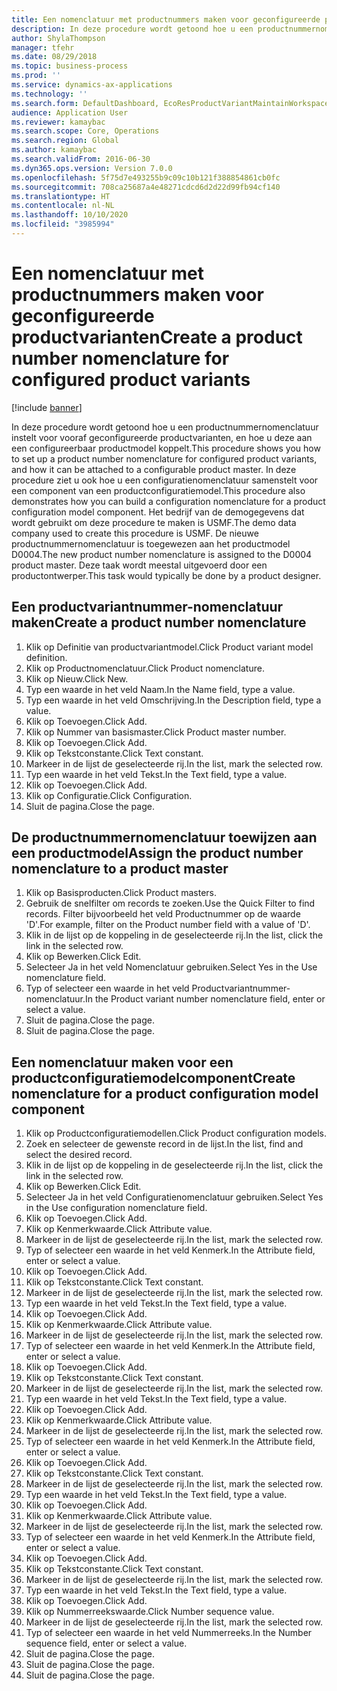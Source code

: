 ```yaml
---
title: Een nomenclatuur met productnummers maken voor geconfigureerde productvarianten
description: In deze procedure wordt getoond hoe u een productnummernomenclatuur instelt voor vooraf geconfigureerde productvarianten, en hoe u deze aan een configureerbaar productmodel koppelt.
author: ShylaThompson
manager: tfehr
ms.date: 08/29/2018
ms.topic: business-process
ms.prod: ''
ms.service: dynamics-ax-applications
ms.technology: ''
ms.search.form: DefaultDashboard, EcoResProductVariantMaintainWorkspace, EcoResNomenclature, EcoResProductListPage, EcoResProductDetails, PCProductConfigurationModelListPage, PCProductConfigurationModelDetails
audience: Application User
ms.reviewer: kamaybac
ms.search.scope: Core, Operations
ms.search.region: Global
ms.author: kamaybac
ms.search.validFrom: 2016-06-30
ms.dyn365.ops.version: Version 7.0.0
ms.openlocfilehash: 5f75d7e493255b9c09c10b121f388854861cb0fc
ms.sourcegitcommit: 708ca25687a4e48271cdcd6d2d22d99fb94cf140
ms.translationtype: HT
ms.contentlocale: nl-NL
ms.lasthandoff: 10/10/2020
ms.locfileid: "3985994"
---
```

# <a name="create-a-product-number-nomenclature-for-configured-product-variants"></a><span data-ttu-id="94eb6-103">Een nomenclatuur met productnummers maken voor geconfigureerde productvarianten</span><span class="sxs-lookup"><span data-stu-id="94eb6-103">Create a product number nomenclature for configured product variants</span></span>

[!include [banner](../../includes/banner.md)]

<span data-ttu-id="94eb6-104">In deze procedure wordt getoond hoe u een productnummernomenclatuur instelt voor vooraf geconfigureerde productvarianten, en hoe u deze aan een configureerbaar productmodel koppelt.</span><span class="sxs-lookup"><span data-stu-id="94eb6-104">This procedure shows you how to set up a product number nomenclature for configured product variants, and how it can be attached to a configurable product master.</span></span> <span data-ttu-id="94eb6-105">In deze procedure ziet u ook hoe u een configuratienomenclatuur samenstelt voor een component van een productconfiguratiemodel.</span><span class="sxs-lookup"><span data-stu-id="94eb6-105">This procedure also demonstrates how you can build a configuration nomenclature for a product configuration model component.</span></span> <span data-ttu-id="94eb6-106">Het bedrijf van de demogegevens dat wordt gebruikt om deze procedure te maken is USMF.</span><span class="sxs-lookup"><span data-stu-id="94eb6-106">The demo data company used to create this procedure is USMF.</span></span> <span data-ttu-id="94eb6-107">De nieuwe productnummernomenclatuur is toegewezen aan het productmodel D0004.</span><span class="sxs-lookup"><span data-stu-id="94eb6-107">The new product number nomenclature is assigned to the D0004 product master.</span></span> <span data-ttu-id="94eb6-108">Deze taak wordt meestal uitgevoerd door een productontwerper.</span><span class="sxs-lookup"><span data-stu-id="94eb6-108">This task would typically be done by a product designer.</span></span>


## <a name="create-a-product-number-nomenclature"></a><span data-ttu-id="94eb6-109">Een productvariantnummer-nomenclatuur maken</span><span class="sxs-lookup"><span data-stu-id="94eb6-109">Create a product number nomenclature</span></span>
1. <span data-ttu-id="94eb6-110">Klik op Definitie van productvariantmodel.</span><span class="sxs-lookup"><span data-stu-id="94eb6-110">Click Product variant model definition.</span></span>
2. <span data-ttu-id="94eb6-111">Klik op Productnomenclatuur.</span><span class="sxs-lookup"><span data-stu-id="94eb6-111">Click Product nomenclature.</span></span>
3. <span data-ttu-id="94eb6-112">Klik op Nieuw.</span><span class="sxs-lookup"><span data-stu-id="94eb6-112">Click New.</span></span>
4. <span data-ttu-id="94eb6-113">Typ een waarde in het veld Naam.</span><span class="sxs-lookup"><span data-stu-id="94eb6-113">In the Name field, type a value.</span></span>
5. <span data-ttu-id="94eb6-114">Typ een waarde in het veld Omschrijving.</span><span class="sxs-lookup"><span data-stu-id="94eb6-114">In the Description field, type a value.</span></span>
6. <span data-ttu-id="94eb6-115">Klik op Toevoegen.</span><span class="sxs-lookup"><span data-stu-id="94eb6-115">Click Add.</span></span>
7. <span data-ttu-id="94eb6-116">Klik op Nummer van basismaster.</span><span class="sxs-lookup"><span data-stu-id="94eb6-116">Click Product master number.</span></span>
8. <span data-ttu-id="94eb6-117">Klik op Toevoegen.</span><span class="sxs-lookup"><span data-stu-id="94eb6-117">Click Add.</span></span>
9. <span data-ttu-id="94eb6-118">Klik op Tekstconstante.</span><span class="sxs-lookup"><span data-stu-id="94eb6-118">Click Text constant.</span></span>
10. <span data-ttu-id="94eb6-119">Markeer in de lijst de geselecteerde rij.</span><span class="sxs-lookup"><span data-stu-id="94eb6-119">In the list, mark the selected row.</span></span>
11. <span data-ttu-id="94eb6-120">Typ een waarde in het veld Tekst.</span><span class="sxs-lookup"><span data-stu-id="94eb6-120">In the Text field, type a value.</span></span>
12. <span data-ttu-id="94eb6-121">Klik op Toevoegen.</span><span class="sxs-lookup"><span data-stu-id="94eb6-121">Click Add.</span></span>
13. <span data-ttu-id="94eb6-122">Klik op Configuratie.</span><span class="sxs-lookup"><span data-stu-id="94eb6-122">Click Configuration.</span></span>
14. <span data-ttu-id="94eb6-123">Sluit de pagina.</span><span class="sxs-lookup"><span data-stu-id="94eb6-123">Close the page.</span></span>

## <a name="assign-the-product-number-nomenclature-to-a-product-master"></a><span data-ttu-id="94eb6-124">De productnummernomenclatuur toewijzen aan een productmodel</span><span class="sxs-lookup"><span data-stu-id="94eb6-124">Assign the product number nomenclature to a product master</span></span>
1. <span data-ttu-id="94eb6-125">Klik op Basisproducten.</span><span class="sxs-lookup"><span data-stu-id="94eb6-125">Click Product masters.</span></span>
2. <span data-ttu-id="94eb6-126">Gebruik de snelfilter om records te zoeken.</span><span class="sxs-lookup"><span data-stu-id="94eb6-126">Use the Quick Filter to find records.</span></span> <span data-ttu-id="94eb6-127">Filter bijvoorbeeld het veld Productnummer op de waarde 'D'.</span><span class="sxs-lookup"><span data-stu-id="94eb6-127">For example, filter on the Product number field with a value of 'D'.</span></span>
3. <span data-ttu-id="94eb6-128">Klik in de lijst op de koppeling in de geselecteerde rij.</span><span class="sxs-lookup"><span data-stu-id="94eb6-128">In the list, click the link in the selected row.</span></span>
4. <span data-ttu-id="94eb6-129">Klik op Bewerken.</span><span class="sxs-lookup"><span data-stu-id="94eb6-129">Click Edit.</span></span>
5. <span data-ttu-id="94eb6-130">Selecteer Ja in het veld Nomenclatuur gebruiken.</span><span class="sxs-lookup"><span data-stu-id="94eb6-130">Select Yes in the Use nomenclature field.</span></span>
6. <span data-ttu-id="94eb6-131">Typ of selecteer een waarde in het veld Productvariantnummer-nomenclatuur.</span><span class="sxs-lookup"><span data-stu-id="94eb6-131">In the Product variant number nomenclature field, enter or select a value.</span></span>
7. <span data-ttu-id="94eb6-132">Sluit de pagina.</span><span class="sxs-lookup"><span data-stu-id="94eb6-132">Close the page.</span></span>
8. <span data-ttu-id="94eb6-133">Sluit de pagina.</span><span class="sxs-lookup"><span data-stu-id="94eb6-133">Close the page.</span></span>

## <a name="create-nomenclature-for-a-product-configuration-model-component"></a><span data-ttu-id="94eb6-134">Een nomenclatuur maken voor een productconfiguratiemodelcomponent</span><span class="sxs-lookup"><span data-stu-id="94eb6-134">Create nomenclature for a product configuration model component</span></span>
1. <span data-ttu-id="94eb6-135">Klik op Productconfiguratiemodellen.</span><span class="sxs-lookup"><span data-stu-id="94eb6-135">Click Product configuration models.</span></span>
2. <span data-ttu-id="94eb6-136">Zoek en selecteer de gewenste record in de lijst.</span><span class="sxs-lookup"><span data-stu-id="94eb6-136">In the list, find and select the desired record.</span></span>
3. <span data-ttu-id="94eb6-137">Klik in de lijst op de koppeling in de geselecteerde rij.</span><span class="sxs-lookup"><span data-stu-id="94eb6-137">In the list, click the link in the selected row.</span></span>
4. <span data-ttu-id="94eb6-138">Klik op Bewerken.</span><span class="sxs-lookup"><span data-stu-id="94eb6-138">Click Edit.</span></span>
5. <span data-ttu-id="94eb6-139">Selecteer Ja in het veld Configuratienomenclatuur gebruiken.</span><span class="sxs-lookup"><span data-stu-id="94eb6-139">Select Yes in the Use configuration nomenclature field.</span></span>
6. <span data-ttu-id="94eb6-140">Klik op Toevoegen.</span><span class="sxs-lookup"><span data-stu-id="94eb6-140">Click Add.</span></span>
7. <span data-ttu-id="94eb6-141">Klik op Kenmerkwaarde.</span><span class="sxs-lookup"><span data-stu-id="94eb6-141">Click Attribute value.</span></span>
8. <span data-ttu-id="94eb6-142">Markeer in de lijst de geselecteerde rij.</span><span class="sxs-lookup"><span data-stu-id="94eb6-142">In the list, mark the selected row.</span></span>
9. <span data-ttu-id="94eb6-143">Typ of selecteer een waarde in het veld Kenmerk.</span><span class="sxs-lookup"><span data-stu-id="94eb6-143">In the Attribute field, enter or select a value.</span></span>
10. <span data-ttu-id="94eb6-144">Klik op Toevoegen.</span><span class="sxs-lookup"><span data-stu-id="94eb6-144">Click Add.</span></span>
11. <span data-ttu-id="94eb6-145">Klik op Tekstconstante.</span><span class="sxs-lookup"><span data-stu-id="94eb6-145">Click Text constant.</span></span>
12. <span data-ttu-id="94eb6-146">Markeer in de lijst de geselecteerde rij.</span><span class="sxs-lookup"><span data-stu-id="94eb6-146">In the list, mark the selected row.</span></span>
13. <span data-ttu-id="94eb6-147">Typ een waarde in het veld Tekst.</span><span class="sxs-lookup"><span data-stu-id="94eb6-147">In the Text field, type a value.</span></span>
14. <span data-ttu-id="94eb6-148">Klik op Toevoegen.</span><span class="sxs-lookup"><span data-stu-id="94eb6-148">Click Add.</span></span>
15. <span data-ttu-id="94eb6-149">Klik op Kenmerkwaarde.</span><span class="sxs-lookup"><span data-stu-id="94eb6-149">Click Attribute value.</span></span>
16. <span data-ttu-id="94eb6-150">Markeer in de lijst de geselecteerde rij.</span><span class="sxs-lookup"><span data-stu-id="94eb6-150">In the list, mark the selected row.</span></span>
17. <span data-ttu-id="94eb6-151">Typ of selecteer een waarde in het veld Kenmerk.</span><span class="sxs-lookup"><span data-stu-id="94eb6-151">In the Attribute field, enter or select a value.</span></span>
18. <span data-ttu-id="94eb6-152">Klik op Toevoegen.</span><span class="sxs-lookup"><span data-stu-id="94eb6-152">Click Add.</span></span>
19. <span data-ttu-id="94eb6-153">Klik op Tekstconstante.</span><span class="sxs-lookup"><span data-stu-id="94eb6-153">Click Text constant.</span></span>
20. <span data-ttu-id="94eb6-154">Markeer in de lijst de geselecteerde rij.</span><span class="sxs-lookup"><span data-stu-id="94eb6-154">In the list, mark the selected row.</span></span>
21. <span data-ttu-id="94eb6-155">Typ een waarde in het veld Tekst.</span><span class="sxs-lookup"><span data-stu-id="94eb6-155">In the Text field, type a value.</span></span>
22. <span data-ttu-id="94eb6-156">Klik op Toevoegen.</span><span class="sxs-lookup"><span data-stu-id="94eb6-156">Click Add.</span></span>
23. <span data-ttu-id="94eb6-157">Klik op Kenmerkwaarde.</span><span class="sxs-lookup"><span data-stu-id="94eb6-157">Click Attribute value.</span></span>
24. <span data-ttu-id="94eb6-158">Markeer in de lijst de geselecteerde rij.</span><span class="sxs-lookup"><span data-stu-id="94eb6-158">In the list, mark the selected row.</span></span>
25. <span data-ttu-id="94eb6-159">Typ of selecteer een waarde in het veld Kenmerk.</span><span class="sxs-lookup"><span data-stu-id="94eb6-159">In the Attribute field, enter or select a value.</span></span>
26. <span data-ttu-id="94eb6-160">Klik op Toevoegen.</span><span class="sxs-lookup"><span data-stu-id="94eb6-160">Click Add.</span></span>
27. <span data-ttu-id="94eb6-161">Klik op Tekstconstante.</span><span class="sxs-lookup"><span data-stu-id="94eb6-161">Click Text constant.</span></span>
28. <span data-ttu-id="94eb6-162">Markeer in de lijst de geselecteerde rij.</span><span class="sxs-lookup"><span data-stu-id="94eb6-162">In the list, mark the selected row.</span></span>
29. <span data-ttu-id="94eb6-163">Typ een waarde in het veld Tekst.</span><span class="sxs-lookup"><span data-stu-id="94eb6-163">In the Text field, type a value.</span></span>
30. <span data-ttu-id="94eb6-164">Klik op Toevoegen.</span><span class="sxs-lookup"><span data-stu-id="94eb6-164">Click Add.</span></span>
31. <span data-ttu-id="94eb6-165">Klik op Kenmerkwaarde.</span><span class="sxs-lookup"><span data-stu-id="94eb6-165">Click Attribute value.</span></span>
32. <span data-ttu-id="94eb6-166">Markeer in de lijst de geselecteerde rij.</span><span class="sxs-lookup"><span data-stu-id="94eb6-166">In the list, mark the selected row.</span></span>
33. <span data-ttu-id="94eb6-167">Typ of selecteer een waarde in het veld Kenmerk.</span><span class="sxs-lookup"><span data-stu-id="94eb6-167">In the Attribute field, enter or select a value.</span></span>
34. <span data-ttu-id="94eb6-168">Klik op Toevoegen.</span><span class="sxs-lookup"><span data-stu-id="94eb6-168">Click Add.</span></span>
35. <span data-ttu-id="94eb6-169">Klik op Tekstconstante.</span><span class="sxs-lookup"><span data-stu-id="94eb6-169">Click Text constant.</span></span>
36. <span data-ttu-id="94eb6-170">Markeer in de lijst de geselecteerde rij.</span><span class="sxs-lookup"><span data-stu-id="94eb6-170">In the list, mark the selected row.</span></span>
37. <span data-ttu-id="94eb6-171">Typ een waarde in het veld Tekst.</span><span class="sxs-lookup"><span data-stu-id="94eb6-171">In the Text field, type a value.</span></span>
38. <span data-ttu-id="94eb6-172">Klik op Toevoegen.</span><span class="sxs-lookup"><span data-stu-id="94eb6-172">Click Add.</span></span>
39. <span data-ttu-id="94eb6-173">Klik op Nummerreekswaarde.</span><span class="sxs-lookup"><span data-stu-id="94eb6-173">Click Number sequence value.</span></span>
40. <span data-ttu-id="94eb6-174">Markeer in de lijst de geselecteerde rij.</span><span class="sxs-lookup"><span data-stu-id="94eb6-174">In the list, mark the selected row.</span></span>
41. <span data-ttu-id="94eb6-175">Typ of selecteer een waarde in het veld Nummerreeks.</span><span class="sxs-lookup"><span data-stu-id="94eb6-175">In the Number sequence field, enter or select a value.</span></span>
42. <span data-ttu-id="94eb6-176">Sluit de pagina.</span><span class="sxs-lookup"><span data-stu-id="94eb6-176">Close the page.</span></span>
43. <span data-ttu-id="94eb6-177">Sluit de pagina.</span><span class="sxs-lookup"><span data-stu-id="94eb6-177">Close the page.</span></span>
44. <span data-ttu-id="94eb6-178">Sluit de pagina.</span><span class="sxs-lookup"><span data-stu-id="94eb6-178">Close the page.</span></span>


